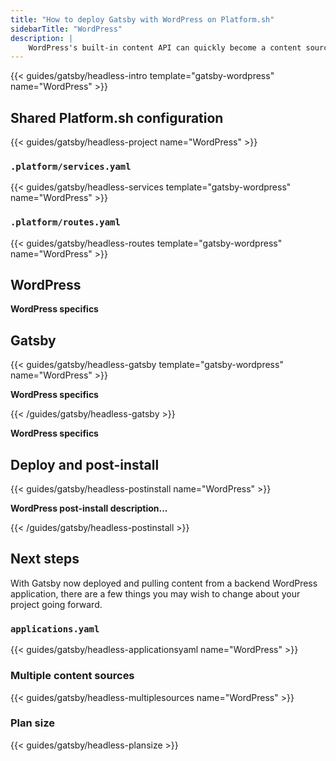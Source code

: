 ```yaml
---
title: "How to deploy Gatsby with WordPress on Platform.sh"
sidebarTitle: "WordPress"
description: |
    WordPress's built-in content API can quickly become a content source for Gatsby with `gatsby-source-wordpress`.
---
```



{{< guides/gatsby/headless-intro template="gatsby-wordpress" name="WordPress" >}}

## Shared Platform.sh configuration

{{< guides/gatsby/headless-project name="WordPress" >}}

### `.platform/services.yaml`

{{< guides/gatsby/headless-services template="gatsby-wordpress" name="WordPress" >}}

### `.platform/routes.yaml`

{{< guides/gatsby/headless-routes template="gatsby-wordpress" name="WordPress" >}}

## WordPress

**WordPress specifics**

## Gatsby

{{< guides/gatsby/headless-gatsby template="gatsby-wordpress" name="WordPress" >}}

**WordPress specifics**

{{< /guides/gatsby/headless-gatsby >}}

**WordPress specifics**

## Deploy and post-install

{{< guides/gatsby/headless-postinstall name="WordPress" >}}

**WordPress post-install description...**

{{< /guides/gatsby/headless-postinstall >}}

## Next steps

With Gatsby now deployed and pulling content from a backend WordPress application, there are a few things you may wish to change about your project going forward.

### `applications.yaml`

{{< guides/gatsby/headless-applicationsyaml name="WordPress" >}}

### Multiple content sources

{{< guides/gatsby/headless-multiplesources name="WordPress" >}}

### Plan size

{{< guides/gatsby/headless-plansize >}}
